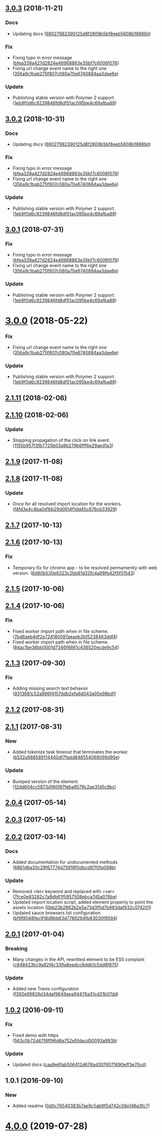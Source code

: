 <a name="3.0.3"></a>
## [3.0.3](https://github.com/advanced-rest-client/prism-highlight/compare/2.1.10...3.0.3) (2018-11-21)


### Docs

* Updating docs ([69027982390125d8f2809b5bf8eeb5608b19889d](https://github.com/advanced-rest-client/prism-highlight/commit/69027982390125d8f2809b5bf8eeb5608b19889d))

### Fix

* Fixing typo in error message ([bfea339a427d2824e46968863e35bf7c6006f076](https://github.com/advanced-rest-client/prism-highlight/commit/bfea339a427d2824e46968863e35bf7c6006f076))
* Fixing url change event name to the right one ([356a9c1bab275f807c080a70e6740884aa3dae6e](https://github.com/advanced-rest-client/prism-highlight/commit/356a9c1bab275f807c080a70e6740884aa3dae6e))

### Update

* Publishing stable version with Polymer 2 support. ([1eb9f0d6c9239846fd8df51ac095be4c69afba89](https://github.com/advanced-rest-client/prism-highlight/commit/1eb9f0d6c9239846fd8df51ac095be4c69afba89))



<a name="3.0.2"></a>
## [3.0.2](https://github.com/advanced-rest-client/prism-highlight/compare/2.1.10...3.0.2) (2018-10-31)


### Docs

* Updating docs ([69027982390125d8f2809b5bf8eeb5608b19889d](https://github.com/advanced-rest-client/prism-highlight/commit/69027982390125d8f2809b5bf8eeb5608b19889d))

### Fix

* Fixing typo in error message ([bfea339a427d2824e46968863e35bf7c6006f076](https://github.com/advanced-rest-client/prism-highlight/commit/bfea339a427d2824e46968863e35bf7c6006f076))
* Fixing url change event name to the right one ([356a9c1bab275f807c080a70e6740884aa3dae6e](https://github.com/advanced-rest-client/prism-highlight/commit/356a9c1bab275f807c080a70e6740884aa3dae6e))

### Update

* Publishing stable version with Polymer 2 support. ([1eb9f0d6c9239846fd8df51ac095be4c69afba89](https://github.com/advanced-rest-client/prism-highlight/commit/1eb9f0d6c9239846fd8df51ac095be4c69afba89))



<a name="3.0.1"></a>
## [3.0.1](https://github.com/advanced-rest-client/prism-highlight/compare/2.1.10...3.0.1) (2018-07-31)


### Fix

* Fixing typo in error message ([bfea339a427d2824e46968863e35bf7c6006f076](https://github.com/advanced-rest-client/prism-highlight/commit/bfea339a427d2824e46968863e35bf7c6006f076))
* Fixing url change event name to the right one ([356a9c1bab275f807c080a70e6740884aa3dae6e](https://github.com/advanced-rest-client/prism-highlight/commit/356a9c1bab275f807c080a70e6740884aa3dae6e))

### Update

* Publishing stable version with Polymer 2 support. ([1eb9f0d6c9239846fd8df51ac095be4c69afba89](https://github.com/advanced-rest-client/prism-highlight/commit/1eb9f0d6c9239846fd8df51ac095be4c69afba89))



<a name="3.0.0"></a>
# [3.0.0](https://github.com/advanced-rest-client/prism-highlight/compare/2.1.10...3.0.0) (2018-05-22)


### Fix

* Fixing url change event name to the right one ([356a9c1bab275f807c080a70e6740884aa3dae6e](https://github.com/advanced-rest-client/prism-highlight/commit/356a9c1bab275f807c080a70e6740884aa3dae6e))

### Update

* Publishing stable version with Polymer 2 support. ([1eb9f0d6c9239846fd8df51ac095be4c69afba89](https://github.com/advanced-rest-client/prism-highlight/commit/1eb9f0d6c9239846fd8df51ac095be4c69afba89))



<a name="2.1.11"></a>
## [2.1.11](https://github.com/advanced-rest-client/prism-highlight/compare/2.1.10...2.1.11) (2018-02-06)




<a name="2.1.10"></a>
## [2.1.10](https://github.com/advanced-rest-client/prism-highlight/compare/2.1.9...2.1.10) (2018-02-06)


### Update

* Stopping propagation of the click on link event. ([1155b957f3fb7725b03a9b279b6fff6e29aed1a3](https://github.com/advanced-rest-client/prism-highlight/commit/1155b957f3fb7725b03a9b279b6fff6e29aed1a3))



<a name="2.1.9"></a>
## [2.1.9](https://github.com/advanced-rest-client/prism-highlight/compare/2.1.8...2.1.9) (2017-11-08)




<a name="2.1.8"></a>
## [2.1.8](https://github.com/advanced-rest-client/prism-highlight/compare/2.1.7...2.1.8) (2017-11-08)


### Update

* Once for all resolved import location for the workers. ([f4fd3e4c4ba0d1bb29d0614f1dd45c676cb33929](https://github.com/advanced-rest-client/prism-highlight/commit/f4fd3e4c4ba0d1bb29d0614f1dd45c676cb33929))



<a name="2.1.7"></a>
## [2.1.7](https://github.com/advanced-rest-client/prism-highlight/compare/2.1.6...2.1.7) (2017-10-13)




<a name="2.1.6"></a>
## [2.1.6](https://github.com/advanced-rest-client/prism-highlight/compare/2.1.5...2.1.6) (2017-10-13)


### Fix

* Temporary fix for chrome app - to be resolved permamently with web version. ([6d80b530e6323c2bb81d32fc4a99fb42f5f51543](https://github.com/advanced-rest-client/prism-highlight/commit/6d80b530e6323c2bb81d32fc4a99fb42f5f51543))



<a name="2.1.5"></a>
## [2.1.5](https://github.com/advanced-rest-client/prism-highlight/compare/2.1.4...2.1.5) (2017-10-06)




<a name="2.1.4"></a>
## [2.1.4](https://github.com/advanced-rest-client/prism-highlight/compare/2.1.3...2.1.4) (2017-10-06)


### Fix

* Fixed worker import path when in file scheme. ([7bd8aeb4df2e724180597aeaeb2b15238463ddf4](https://github.com/advanced-rest-client/prism-highlight/commit/7bd8aeb4df2e724180597aeaeb2b15238463ddf4))
* Fixed worker import path when in file scheme. ([84ac1be36bb0001d7346f6661c436520ecde9c54](https://github.com/advanced-rest-client/prism-highlight/commit/84ac1be36bb0001d7346f6661c436520ecde9c54))



<a name="2.1.3"></a>
## [2.1.3](https://github.com/advanced-rest-client/prism-highlight/compare/2.1.1...2.1.3) (2017-09-30)


### Fix

* Adding missing search text behavior ([9313681c52a996f4157ddb2efa6d043a05e98bd1](https://github.com/advanced-rest-client/prism-highlight/commit/9313681c52a996f4157ddb2efa6d043a05e98bd1))



<a name="2.1.2"></a>
## [2.1.2](https://github.com/advanced-rest-client/prism-highlight/compare/2.1.1...2.1.2) (2017-08-31)




<a name="2.1.1"></a>
## [2.1.1](https://github.com/advanced-rest-client/prism-highlight/compare/2.0.4...2.1.1) (2017-08-31)


### New

* Added tokenize task timeout that terminates the worker. ([b532a988589114440df7fadd846554068099d95e](https://github.com/advanced-rest-client/prism-highlight/commit/b532a988589114440df7fadd846554068099d95e))

### Update

* Bumped version of the element. ([12dd604cc5873d160f97feba8579c2ae31d5c9bc](https://github.com/advanced-rest-client/prism-highlight/commit/12dd604cc5873d160f97feba8579c2ae31d5c9bc))



<a name="2.0.4"></a>
## [2.0.4](https://github.com/advanced-rest-client/prism-highlight/compare/2.0.3...v2.0.4) (2017-05-14)




<a name="2.0.3"></a>
## [2.0.3](https://github.com/advanced-rest-client/prism-highlight/compare/2.0.2...v2.0.3) (2017-05-14)




<a name="2.0.2"></a>
## [2.0.2](https://github.com/advanced-rest-client/prism-highlight/compare/2.0.1...v2.0.2) (2017-03-14)


### Docs

* Added documentation for undocumented methods ([6861d6a30c29f67774d73918f0dbcd97f0fa098b](https://github.com/advanced-rest-client/prism-highlight/commit/6861d6a30c29f67774d73918f0dbcd97f0fa098b))

### Update

* Removed >let< keyword and replaced with >var< ([7fce0e83282c7a8db61f5957508ebca7d5a076be](https://github.com/advanced-rest-client/prism-highlight/commit/7fce0e83282c7a8db61f5957508ebca7d5a076be))
* Updated import location script, added element property to point the assets location ([0bb23b2862b2e5a73d3f5d7b983daf632c074201](https://github.com/advanced-rest-client/prism-highlight/commit/0bb23b2862b2e5a73d3f5d7b983daf632c074201))
* Updated sauce browsers list configuration ([bf9f8048fec918d9bb63d7789294fb83030f8594](https://github.com/advanced-rest-client/prism-highlight/commit/bf9f8048fec918d9bb63d7789294fb83030f8594))



<a name="2.0.1"></a>
## [2.0.1](https://github.com/advanced-rest-client/prism-highlight/compare/1.0.2...v2.0.1) (2017-01-04)


### Breaking

* Many changes in the API, rewritted element to be ES5 complant ([c848423bc9a82f4c339a8eadcc8ddb1c5dd8f875](https://github.com/advanced-rest-client/prism-highlight/commit/c848423bc9a82f4c339a8eadcc8ddb1c5dd8f875))

### Update

* Added new Travis configuration ([f392e99826d34daf9649aea94476a31cd31b07dd](https://github.com/advanced-rest-client/prism-highlight/commit/f392e99826d34daf9649aea94476a31cd31b07dd))



<a name="1.0.2"></a>
## [1.0.2](https://github.com/advanced-rest-client/prism-highlight/compare/1.0.1...v1.0.2) (2016-09-11)


### Fix

* Fixed demo with https ([563c0b72d47f8ff96d6a752e5fdacd50093a993b](https://github.com/advanced-rest-client/prism-highlight/commit/563c0b72d47f8ff96d6a752e5fdacd50093a993b))

### Update

* Updated docs ([caa9e6fab506412d676ad3076071690eff3e70cd](https://github.com/advanced-rest-client/prism-highlight/commit/caa9e6fab506412d676ad3076071690eff3e70cd))



<a name="1.0.1"></a>
## 1.0.1 (2016-09-10)


### New

* Added readme ([0d0c76540383b7ae9c5ab9f5d742c08e146a3fc7](https://github.com/advanced-rest-client/prism-highlight/commit/0d0c76540383b7ae9c5ab9f5d742c08e146a3fc7))



# [4.0.0](https://github.com/advanced-rest-client/prism-highlight/compare/2.1.10...4.0.0) (2019-07-28)



